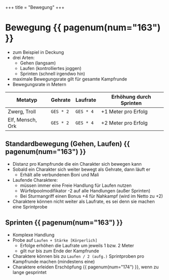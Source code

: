+++
title = "Bewegung"
+++

# Bewegung {{ pagenum(num="163") }}

- zum Beispiel in Deckung
- drei Arten:
    - Gehen (langsam)
    - Laufen (kontrolliertes joggen)
    - Sprinten (schnell irgendwo hin)
- maximale Bewegungsrate gilt für gesamte Kampfrunde
- Bewegungsrate in Metern

| Metatyp          | Gehrate   | Laufrate  | Erhöhung durch Sprinten |
|------------------|-----------|-----------|-------------------------|
| Zwerg, Troll     | `GES * 2` | `GES * 4` | +1 Meter pro Erfolg     |
| Elf, Mensch, Ork | `GES * 2` | `GES * 4` | +2 Meter pro Erfolg     |

## Standardbewegung (Gehen, Laufen) {{ pagenum(num="163") }}

- Distanz pro Kampfrunde die ein Charakter sich bewegen kann
- Sobald ein Charakter sich weiter bewegt als Gehrate, dann läuft er
    - Erhält alle verbundenen Boni und Mali
- Laufende Charaktere:
    - müssen immer eine Freie Handlung für Laufen nutzen
    - Würfelpoolmodifikator -2 auf alle Handlungen (außer Sprinten)
    - Bei Sturmangriff einen Bonus +4 für Nahkampf (wird im Netto zu +2)
- Charaktere können nicht weiter als Laufrate, es sei denn sie machen eine Sprintprobe

## Sprinten {{ pagenum(num="163") }}

- Komplexe Handlung
- Probe auf `Laufen + Stärke [Körperlich]`
    - Erfolge erhöhen die Laufrate um jeweils 1 bzw. 2 Meter
    - gilt nur bis zum Ende der Kampfrunde
- Charaktere können bis zu `Laufen / 2 (aufg.)` Sprintproben pro Kampfrunde machen (mindestens eine)
- Charaktere erleiden Erschöpfung {{ pagenum(num="174") }}, wenn zu lange gesprintet
